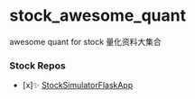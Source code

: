 # stock_awesome_quant
awesome quant for stock 量化资料大集合

### Stock Repos
- [x]✨ [StockSimulatorFlaskApp](https://github.com/ZhijingEu/StockSimulatorFlaskApp)
